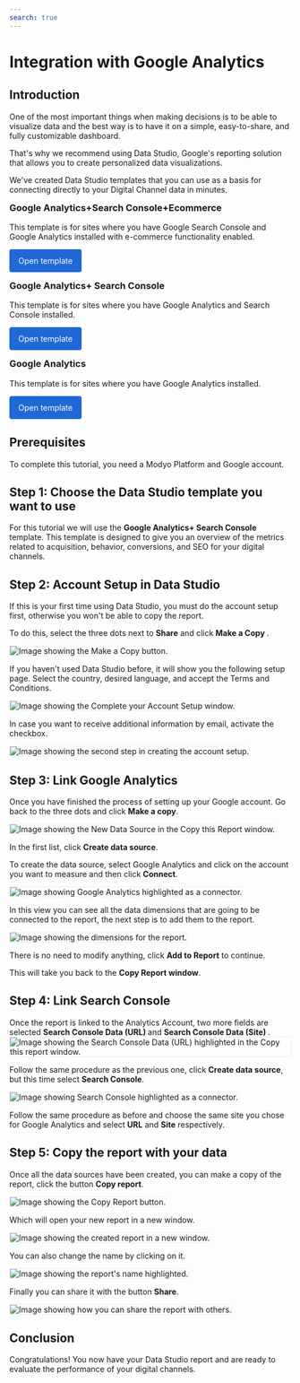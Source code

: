 ```yaml
---
search: true
---
```


# Integration with Google Analytics

## Introduction

One of the most important things when making decisions is to be able to visualize data and the best way is to have it on a simple, easy-to-share, and fully customizable dashboard.

That's why we recommend using Data Studio, Google's reporting solution that allows you to create personalized data visualizations. 

We've created Data Studio templates that you can use as a basis for connecting directly to your Digital Channel data in minutes.

<h3 style="margin-top: 0;padding-top: 0;">Google Analytics+Search Console+Ecommerce</h3>
This template is for sites where you have Google Search Console and Google Analytics installed with e-commerce functionality enabled.

<a href="https://datastudio.google.com/u/0/reporting/1DGfpSFw6KeX9jio2zuclqWd0ccSfUGDt" target="_blank" rel="noopener noreferrer" style="background: #2068d5;color: #fff;padding: 12px 16px;border-radius: 4px;display: inline-block;text-decoration: none;">Open template</a>

<h3 style="margin-top: 0;padding-top: 0;">Google Analytics+ Search Console</h3>
This template is for sites where you have Google Analytics and Search Console installed.

<a href="https://datastudio.google.com/u/0/reporting/1B0-q3Eq_N5w43k2dbY9YfENzyBpwDikr/page/t6g6" target="_blank" rel="noopener noreferrer" style="background: #2068d5;color: #fff;padding: 12px 16px;border-radius: 4px;display: inline-block;text-decoration: none;">Open template</a>

<h3 style="margin-top: 0;padding-top: 0;">Google Analytics</h3>
This template is for sites where you have Google Analytics installed.

<a href="https://datastudio.google.com/u/0/reporting/1xcJfuU25m5CNGSC80XsVQp0uPyV2fsRA/page/t6g6" target="_blank" rel="noopener noreferrer" style="background: #2068d5;color: #fff;padding: 12px 16px;border-radius: 4px;display: inline-block;text-decoration: none;">Open template</a>

## Prerequisites

To complete this tutorial, you need a Modyo Platform and Google account.

## Step 1: Choose the Data Studio template you want to use

For this tutorial we will use the <b>Google Analytics+ Search Console</b> template. This template is designed to give you an overview of the metrics related to acquisition, behavior, conversions, and SEO for your digital channels.

## Step 2: Account Setup in Data Studio

If this is your first time using Data Studio, you must do the account setup first, otherwise you won't be able to copy the report.

To do this, select the three dots next to <b>Share</b> and click <b> Make a Copy </b>.

<img src="/assets/img/tutorials/data-studio/1.png" style="border: 1px solid rgb(238, 238, 238);max-width: 650px;margin: auto 0;" alt="Image showing the Make a Copy button."/>

If you haven't used Data Studio before, it will show you the following setup page. Select the country, desired language, and accept the Terms and Conditions.

<img src="/assets/img/tutorials/data-studio/2.png" style="border: 1px solid rgb(238, 238, 238);max-width: 650px;margin: auto 0;" alt="Image showing the Complete your Account Setup window."/>

In case you want to receive additional information by email, activate the checkbox.

<img src="/assets/img/tutorials/data-studio/2-1.png" style="border: 1px solid rgb(238, 238, 238);max-width: 650px;margin: auto 0;" alt="Image showing the second step in creating the account setup."/>

## Step 3: Link Google Analytics

Once you have finished the process of setting up your Google account. Go back to the three dots and click <b>Make a copy</b>.

<img src="/assets/img/tutorials/data-studio/2-2.png" style="border: 1px solid rgb(238, 238, 238);max-width: 650px;margin: auto 0;" alt="Image showing the New Data Source in the Copy this Report window."/>

In the first list, click <b>Create data source</b>.

To create the data source, select Google Analytics and click on the account you want to measure and then click <b>Connect</b>.

<img src="/assets/img/tutorials/data-studio/2-3.png" style="border: 1px solid rgb(238, 238, 238);max-width: 650px;margin: auto 0;" alt="Image showing Google Analytics highlighted as a connector."/>

In this view you can see all the data dimensions that are going to be connected to the report, the next step is to add them to the report.

<img src="/assets/img/tutorials/data-studio/3.png" style="border: 1px solid rgb(238, 238, 238);max-width: 650px;margin: auto 0;" alt="Image showing the dimensions for the report."/>

There is no need to modify anything, click <b>Add to Report</b> to continue.

This will take you back to the <b>Copy Report window</b>.


## Step 4: Link Search Console

Once the report is linked to the Analytics Account, two more fields are selected <b> Search Console Data (URL) </b> and <b> Search Console Data (Site) </b>.
 <img src="/assets/img/tutorials/data-studio/2-4.png" style="border: 1px solid rgb(238, 238, 238);max-width: 650px;margin: auto 0;" alt="Image showing the Search Console Data (URL) highlighted in the Copy this report window."/> 

Follow the same procedure as the previous one, click <b>Create data source</b>, but this time select <b>Search Console</b>.

<img src="/assets/img/tutorials/data-studio/2-5.png" style="border: 1px solid rgb(238, 238, 238);max-width: 650px;margin: auto 0;" alt="Image showing Search Console highlighted as a connector."/>

Follow the same procedure as before and choose the same site you chose for Google Analytics and select <b>URL</b> and <b>Site</b> respectively.

## Step 5: Copy the report with your data

Once all the data sources have been created, you can make a copy of the report, click the button <b>Copy report</b>.

<img src="/assets/img/tutorials/data-studio/5.png" style="border: 1px solid rgb(238, 238, 238);max-width: 650px;margin: auto 0;" alt="Image showing the Copy Report button."/>

Which will open your new report in a new window.

<img src="/assets/img/tutorials/data-studio/6.png" style="border: 1px solid rgb(238, 238, 238);max-width: 650px;margin: auto 0;" alt="Image showing the created report in a new window."/>

You can also change the name by clicking on it.

<img src="/assets/img/tutorials/data-studio/7.png" style="border: 1px solid rgb(238, 238, 238);max-width: 650px;margin: auto 0;" alt="Image showing the report's name highlighted."/>

Finally you can share it with the button <b>Share</b>.

<img src="/assets/img/tutorials/data-studio/8.png" style="border: 1px solid rgb(238, 238, 238);max-width: 650px;margin: auto 0;" alt="Image showing how you can share the report with others."/>


## Conclusion

Congratulations! You now have your Data Studio report and are ready to evaluate the performance of your digital channels.